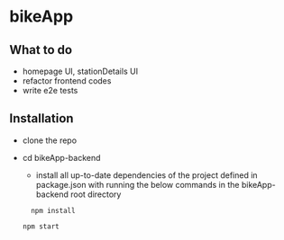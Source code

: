 # bikeApp

## What to do

- homepage UI, stationDetails UI
- refactor frontend codes
- write e2e tests

## Installation

- clone the repo
- cd bikeApp-backend

  - install all up-to-date dependencies of the project defined in package.json with running the below commands in the bikeApp-backend root directory

  ```shell
    npm install
  ```

  ```shell
  npm start
  ```
